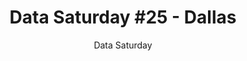 ---
layout: post
title: "Data Saturday #25 - Dallas"
subtitle: "Data Saturday"
tags: [event]
comments: false
data: datasaturday0025
---